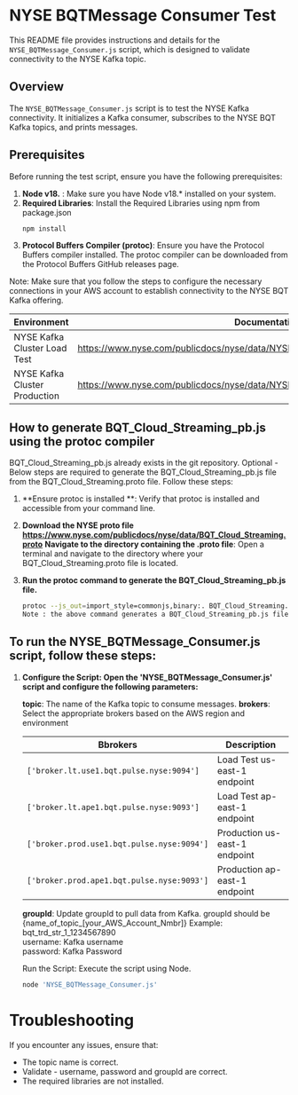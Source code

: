 
# NYSE BQTMessage Consumer Test

This README file provides instructions and details for the `NYSE_BQTMessage_Consumer.js` script, which is designed to validate connectivity to the NYSE Kafka topic.

## Overview

The `NYSE_BQTMessage_Consumer.js` script is to test the NYSE Kafka connectivity. It initializes a Kafka consumer, subscribes to the NYSE BQT Kafka topics, and prints messages.

## Prerequisites

Before running the test script, ensure you have the following prerequisites:

1. **Node v18.** : Make sure you have Node v18.* installed on your system.
2. **Required Libraries**: Install the Required Libraries using npm from package.json
   ```sh
   npm install 
3. **Protocol Buffers Compiler (protoc)**: Ensure you have the Protocol Buffers compiler installed. 
    The protoc compiler can be downloaded from the Protocol Buffers GitHub releases page. 

Note: Make sure that you follow the steps to configure the necessary connections in your AWS account to establish connectivity to the NYSE BQT Kafka offering.

| Environment                    | Documentation Link                                                                        |
|--------------------------------|-------------------------------------------------------------------------------------------|
| NYSE Kafka Cluster Load Test   | https://www.nyse.com/publicdocs/nyse/data/NYSE_Kafka_Cluster_Load_Test_Environment.pdf    |
| NYSE Kafka Cluster Production  | https://www.nyse.com/publicdocs/nyse/data/NYSE_Kafka_Cluster_Production_Environment.pdf   |

## How to generate BQT_Cloud_Streaming_pb.js using the protoc compiler

BQT_Cloud_Streaming_pb.js already exists in the git repository. 
Optional - Below steps are required to generate the BQT_Cloud_Streaming_pb.js file from the BQT_Cloud_Streaming.proto file. Follow these steps:

1. **Ensure protoc is installed **: Verify that protoc is installed and accessible from your command line.

2. **Download the NYSE proto file https://www.nyse.com/publicdocs/nyse/data/BQT_Cloud_Streaming.proto**
   **Navigate to the directory containing the .proto file**: Open a terminal and navigate to the directory where your BQT_Cloud_Streaming.proto file is located.

3. **Run the protoc command to generate the BQT_Cloud_Streaming_pb.js file.**
     ```sh
   protoc --js_out=import_style=commonjs,binary:. BQT_Cloud_Streaming.proto
   Note : the above command generates a BQT_Cloud_Streaming_pb.js file.

## To run the NYSE_BQTMessage_Consumer.js script, follow these steps:

1. **Configure the Script: Open the 'NYSE_BQTMessage_Consumer.js' script and configure the following parameters:**

    **topic**: The name of the Kafka topic to consume messages.
    **brokers**: Select the appropriate  brokers based on the AWS region and environment

    | Bbrokers                                      | Description                    |
    |--------------------------------------------------------|--------------------------------|
    | `['broker.lt.use1.bqt.pulse.nyse:9094']`               | Load Test us-east-1 endpoint   |
    | `['broker.lt.ape1.bqt.pulse.nyse:9093']`               | Load Test ap-east-1 endpoint   |
    | `['broker.prod.use1.bqt.pulse.nyse:9094']`             | Production us-east-1 endpoint  |
    | `['broker.prod.ape1.bqt.pulse.nyse:9093']`             | Production ap-east-1 endpoint  |
  
    **groupId**: Update groupId to pull data from Kafka. groupId should be {name_of_topic_[your_AWS_Account_Nmbr]} Example: bqt_trd_str_1_1234567890    
    username: Kafka username  
    password: Kafka Password     

    Run the Script: Execute the script using Node.
     ```sh
    node 'NYSE_BQTMessage_Consumer.js'

# Troubleshooting
If you encounter any issues, ensure that:

- The topic name is correct.
- Validate - username, password and groupId are correct.
- The required libraries are not installed.

